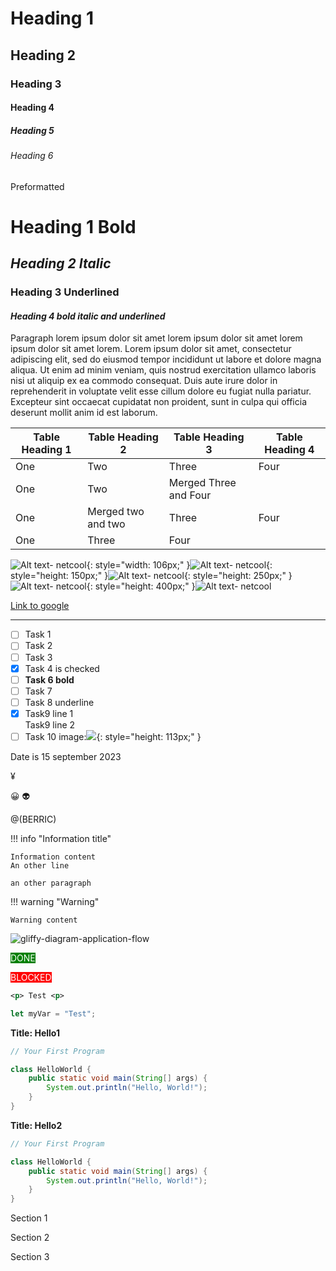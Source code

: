  Heading 1
=========

Heading 2
---------

### Heading 3

#### Heading 4

##### Heading 5

###### Heading 6

Preformatted

**Heading 1 Bold**
==================

_**Heading 2 Italic**_
----------------------

### Heading 3 Underlined

#### _**Heading 4 bold italic and underlined**_

Paragraph lorem ipsum dolor sit amet lorem ipsum dolor sit amet lorem ipsum dolor sit amet lorem. Lorem ipsum dolor sit amet, consectetur adipiscing elit, sed do eiusmod tempor incididunt ut labore et dolore magna aliqua. Ut enim ad minim veniam, quis nostrud exercitation ullamco laboris nisi ut aliquip ex ea commodo consequat. Duis aute irure dolor in reprehenderit in voluptate velit esse cillum dolore eu fugiat nulla pariatur. Excepteur sint occaecat cupidatat non proident, sunt in culpa qui officia deserunt mollit anim id est laborum.

  

| Table Heading 1 | Table Heading 2 | Table Heading 3 | Table Heading 4 |
| --- | --- | --- | --- |
| One | Two | Three | Four |
| One | Two | Merged Three and Four | |
| One | Merged two and two | Three | Four |
| One | Three | Four |

![Alt text- netcool](attachments/netcool.png "Caption - netcool - test"){: style="width: 106px;" }![Alt text- netcool](attachments/netcool.png "small"){: style="height: 150px;" }![Alt text- netcool](attachments/netcool.png "medium"){: style="height: 250px;" }![Alt text- netcool](attachments/netcool.png "large"){: style="height: 400px;" }![Alt text- netcool](attachments/netcool.png "original")

[Link to google](https://www.google.be)

  

* * *

- [ ]  Task 1
- [ ]  Task 2
- [ ]  Task 3
- [x]  Task 4 is checked
- [ ]  **Task 6 bold**
- [ ]  Task 7
- [ ]  Task 8 underline
- [x]  Task9 line 1  
Task9 line 2
- [ ]  Task 10 image:![](attachments/netcool.png){: style="height: 113px;" }

Date is 15 september 2023

¥

:grinning: :alien: 

 @(BERRIC)

!!! info "Information title"
    
    Information content  
    An other line
    
    an other paragraph
    
    
!!! warning "Warning"
    
    Warning content
    
    

  

![gliffy-diagram-application-flow](attachments/gliffy-diagram-application-flow.png)

  

<span style="background-color:Green; color: white">DONE</span>

<span style="background-color:Red; color: white">BLOCKED</span>

  

  

```xml
<p> Test <p>
```

  

```js
let myVar = "Test";
```
 
**Title: Hello1**

```java
// Your First Program

class HelloWorld {
    public static void main(String[] args) {
        System.out.println("Hello, World!");
    }
}
```
 
**Title: Hello2**

```java
// Your First Program

class HelloWorld {
    public static void main(String[] args) {
        System.out.println("Hello, World!");
    }
}
``` 

Section 1

Section 2

Section 3
